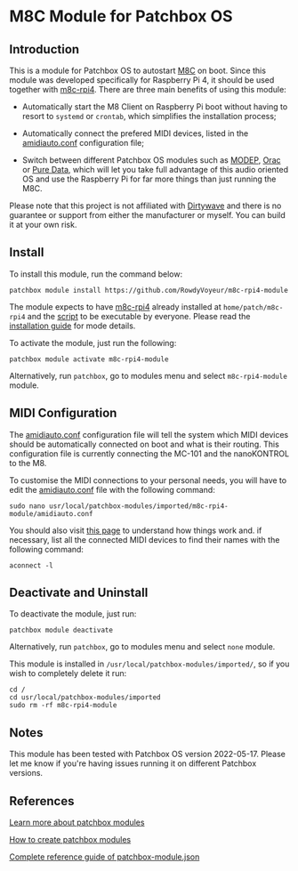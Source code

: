 # M8C Module for Patchbox OS

## Introduction
This is a module for Patchbox OS to autostart [M8C](https://github.com/laamaa/m8c) on boot. Since this module was developed specifically for Raspberry Pi 4, it should be used together with [m8c-rpi4](https://github.com/RowdyVoyeur/m8c-rpi4).
There are three main benefits of using this module:

- Automatically start the M8 Client on Raspberry Pi boot without having to resort to ```systemd``` or ```crontab```, which simplifies the installation process;

- Automatically connect the prefered MIDI devices, listed in the [amidiauto.conf](https://github.com/RowdyVoyeur/m8c-rpi4-module/blob/main/amidiauto.conf) configuration file;

- Switch between different Patchbox OS modules such as [MODEP](https://blokas.io/modep/), [Orac](https://community.blokas.io/t/orac-2-0-for-the-raspberry-pi/1099) or [Pure Data](https://puredata.info/), which will let you take full advantage of this audio oriented OS and use the Raspberry Pi for far more things than just running the M8C.

Please note that this project is not affiliated with [Dirtywave](https://dirtywave.com/) and there is no guarantee or support from either the manufacturer or myself. You can build it at your own risk.

## Install

To install this module, run the command below:
```
patchbox module install https://github.com/RowdyVoyeur/m8c-rpi4-module
```
The module expects to have [m8c-rpi4](https://github.com/RowdyVoyeur/m8c-rpi4) already installed at ```home/patch/m8c-rpi4``` and the [script](https://github.com/RowdyVoyeur/m8c-rpi4/blob/main/m8c.sh) to be executable by everyone. Please read the [installation guide](https://github.com/RowdyVoyeur/m8c-rpi4/blob/main/README.md#installation) for mode details.

To activate the module, just run the following:
```
patchbox module activate m8c-rpi4-module
```
Alternatively, run ```patchbox```, go to modules menu and select ```m8c-rpi4-module``` module.

## MIDI Configuration

The [amidiauto.conf](https://github.com/RowdyVoyeur/m8c-rpi4-module/blob/main/amidiauto.conf) configuration file will tell the system which MIDI devices should be automatically connected on boot and what is their routing. This configuration file is currently connecting the MC-101 and the nanoKONTROL to the M8.

To customise the MIDI connections to your personal needs, you will have to edit the [amidiauto.conf](https://github.com/RowdyVoyeur/m8c-rpi4-module/blob/main/amidiauto.conf) file with the following command:
```
sudo nano usr/local/patchbox-modules/imported/m8c-rpi4-module/amidiauto.conf
```
You should also visit [this page](https://community.blokas.io/t/midi-connection-manager/567/8) to understand how things work and. if necessary, list all the connected MIDI devices to find their names with the following command:
```
aconnect -l
```

## Deactivate and Uninstall

To deactivate the module, just run:
```
patchbox module deactivate
```
Alternatively, run ```patchbox```, go to modules menu and select ```none``` module.

This module is installed in ```/usr/local/patchbox-modules/imported/```, so if you wish to completely delete it run:
```
cd /
cd usr/local/patchbox-modules/imported
sudo rm -rf m8c-rpi4-module
```

## Notes

This module has been tested with Patchbox OS version 2022-05-17. Please let me know if you're having issues running it on different Patchbox versions.

## References

[Learn more about patchbox modules](https://blokas.io/patchbox-os/docs/modules/)

[How to create patchbox modules](https://blokas.io/patchbox-os/docs/creating-a-module/)

[Complete reference guide of patchbox-module.json](https://blokas.io/patchbox-os/docs/patchbox-module-json/)
